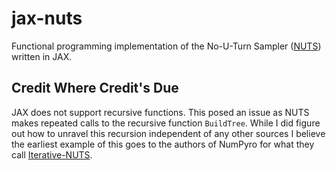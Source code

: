 # jax-nuts
Functional programming implementation of the No-U-Turn Sampler ([NUTS](https://arxiv.org/pdf/1111.4246.pdf)) written in JAX.

## Credit Where Credit's Due
JAX does not support recursive functions. This posed an issue as NUTS makes repeated calls to the recursive function ```BuildTree```. While I did figure out how to unravel this recursion independent of any other sources I believe the earliest example of this goes to the authors of NumPyro for what they call [Iterative-NUTS](https://github.com/pyro-ppl/numpyro/wiki/Iterative-NUTS).
